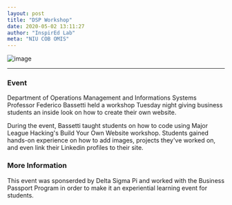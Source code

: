 ```yaml
---
layout: post
title: "DSP Workshop"
date: 2020-05-02 13:11:27
author: "InspirEd Lab"
meta: "NIU COB OMIS"
---
```


![image](https://pbs.twimg.com/media/EQCXEUMWoAIe5O7?format=jpg&name=small)

---
### Event
Department of Operations Management and Informations Systems Professor Federico Bassetti held a workshop Tuesday night giving business students an inside look on how to create their own website. 

During the event, Bassetti taught students on how to code using Major League Hacking's Build Your Own Website workshop. Students gained hands-on experience on how to add images, projects they've worked on, and even link their Linkedin profiles to their site. 

### More Information 
This event was sponserded by Delta Sigma Pi and worked with the Business Passport Program in order to make it an experiential learning event for students.
